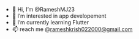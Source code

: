 - 👋 Hi, I’m @RameshMJ23
- 👀 I’m interested in app developement
- 🌱 I’m currently learning Flutter
- 📫 reach me @rameshkrish022000@gmail.com 

<!---
RameshMJ23/RameshMJ23 is a ✨ special ✨ repository because its `README.md` (this file) appears on your GitHub profile.
You can click the Preview link to take a look at your changes.
--->
